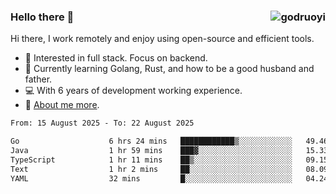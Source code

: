 ### Hello there 👋 <img align="right" src="https://github-readme-stats.vercel.app/api?username=godruoyi&show_icons=true" alt="godruoyi" />

Hi there, I work remotely and enjoy using open-source and efficient tools.

- 🔭 Interested in full stack. Focus on backend.
- 🌱 Currently learning Golang, Rust, and how to be a good husband and father.
- 💻 With 6 years of development working experience.
- 👒 [About me more](https://godruoyi.com/posts/about-godruoyi).



<!--START_SECTION:waka-->

```txt
From: 15 August 2025 - To: 22 August 2025

Go                    6 hrs 24 mins   ████████████▒░░░░░░░░░░░░   49.46 %
Java                  1 hr 59 mins    ███▓░░░░░░░░░░░░░░░░░░░░░   15.33 %
TypeScript            1 hr 11 mins    ██▒░░░░░░░░░░░░░░░░░░░░░░   09.15 %
Text                  1 hr 2 mins     ██░░░░░░░░░░░░░░░░░░░░░░░   08.09 %
YAML                  32 mins         █░░░░░░░░░░░░░░░░░░░░░░░░   04.24 %
```

<!--END_SECTION:waka-->
